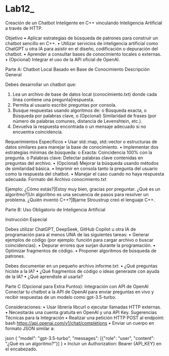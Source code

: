 # Lab12_
Creación de un Chatbot Inteligente en C++ vinculando Inteligencia Artificial a través de HTTP.

Objetivo
• Aplicar estrategias de búsqueda de patrones para construir un chatbot sencillo en C++.
• Utilizar servicios de inteligencia artificial como ChatGPT u otra IA para asistir en el diseño, codificación o depuración del chatbot.
• Aprender a consultar bases de conocimiento locales o externas.
• (Opcional) Integrar el uso de la API oficial de OpenAI.

Parte A: Chatbot Local Basado en Base de Conocimiento
Descripción General

Debes desarrollar un chatbot que:
1. Lea un archivo de base de datos local (conocimiento.txt) donde cada línea contiene una pregunta|respuesta.
2. Permita al usuario escribir preguntas por consola.
3. Busque respuestas usando algoritmos de:
  o Búsqueda exacta,
  o Búsqueda por palabras clave,
  o (Opcional) Similaridad de frases (por número de palabras comunes, distancia de Levenshtein, etc.).
4. Devuelva la respuesta encontrada o un mensaje adecuado si no encuentra coincidencia.

Requerimientos Específicos
• Usar std::map, std::vector o estructuras de datos similares para manejar la base de conocimiento.
• Implementar dos estrategias mínimas de búsqueda:
  o Exacta: Coincidencia 100% con la pregunta.
  o Palabras clave: Detectar palabras clave contenidas en preguntas del archivo.
• (Opcional) Mejorar la búsqueda usando métodos de similaridad básica.
• Imprimir en consola tanto la pregunta del usuario como la respuesta del chatbot.
• Manejar el caso cuando no haya respuesta adecuada.
Formato del Archivo conocimiento.txt

Ejemplo:
¿Cómo estás?|Estoy muy bien, gracias por preguntar.
¿Qué es un algoritmo?|Un algoritmo es una secuencia de pasos para resolver un
problema.
¿Quién inventó C++?|Bjarne Stroustrup creó el lenguaje C++.

Parte B: Uso Obligatorio de Inteligencia Artificial

Instrucción Especial

Debes utilizar ChatGPT, DeepSeek, GitHub Copilot u otra IA de programación para al menos UNA de las siguientes tareas:
• Generar ejemplos de código (por ejemplo: función para cargar archivo o buscar coincidencias).
• Depurar errores que surjan durante la programación.
• Optimizar fragmentos de código.
• Proponer algoritmos de búsqueda de patrones.

Debes documentar en un pequeño archivo informe.txt:
• ¿Qué preguntas hiciste a la IA?
• ¿Qué fragmentos de código o ideas generaste con ayuda de la IA?
• ¿Qué aprendiste al usarla?

Parte C (Opcional para Extra Puntos): Integración con API de OpenAI
Conectar tu chatbot a la API de OpenAI para enviar preguntas en vivo y recibir respuestas de un modelo como gpt-3.5-turbo.

Consideraciones:
• Usar librería libcurl o ejecutar llamadas HTTP externas.
• Necesitarás una cuenta gratuita en OpenAI y una API Key. Sugerencias Técnicas para la Integración
• Realizar una petición HTTP POST al endpoint: bash
https://api.openai.com/v1/chat/completions
• Enviar un cuerpo en formato JSON similar a:

json
{
  "model": "gpt-3.5-turbo",
  "messages": [{"role": "user", "content": "¿Qué es un algoritmo?"}]
}
• Incluir un Authorization: Bearer {API_KEY} en el encabezado.
